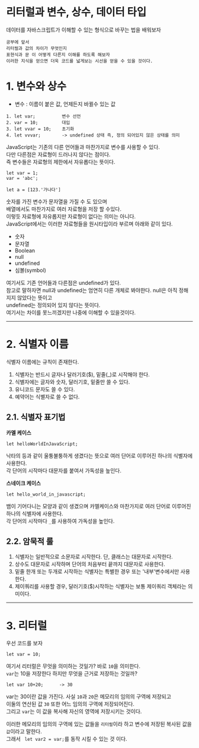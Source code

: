 리터럴과 변수, 상수, 데이터 타입
=======================
데이터를 자바스크립트가 이해할 수 있는 형식으로 바꾸는 법을 배워보자
```
공부에 앞서 
리터럴과 값의 차이가 무엇인지 
표현식과 문 이 어떻게 다른지 이해를 하도록 해보자
이러한 지식을 얻으면 더욱 코드를 넓게보는 시선을 얻을 수 있을 것이다.
```
# 1. 변수와 상수
* 변수 : 이름이 붙은 값, 언제든지 바뀔수 있는 값
```
1. let var;          변수 선언
2. var = 10;         대입
3. let vvar = 10;    초기화
4. let vvvar;        -> undefined 상태 즉, 정의 되어있지 않은 상태를 의미
```
JavaScript는 기존의 다른 언어들과 마찬가지로 변수를 사용할 수 있다.  
다만 다른점은 자료형이 드러나지 않다는 점이다.  
즉 변수들은 자료형의 제한에서 자유롭다는 뜻이다.  
```
let var = 1;
var = 'abc';

let a = [123.'가나다']
```
숫자를 가진 변수가 문자열을 가질 수 도 있으며    
배열에서도 마찬가지로 여러 자료형을 저장 할 수있다.   
이렇듯 자료형에 자유롭지만 자료형이 없다는 의미는 아니다.  
JavaScript에서는 이러한 자료형들을 원시타입이라 부르며 아래와 같이 있다.   
  
* 숫자 
* 문자열
* Boolean
* null
* undefined
* 심볼(symbol)

여기서도 기존 언어들과 다른점은 undefined가 있다.  
참고로 말하자면 null과 undefined는 엄연히 다른 개체로 봐야한다.
null은 아직 정해지지 않았다는 뜻이고  
undefined는 정의되어 있지 않다는 뜻이다.  
여기서는 차이를 못느끼겠지만 나중에 이해할 수 있을것이다.

***
# 2. 식별자 이름
식별자 이름에는 규칙이 존재한다.
1. 식별자는 반드시 글자나 달러기호($), 밑줄(_)로 시작해야 한다.
2. 식별자에는 글자와 숫자, 달러기호, 밑줄만 쓸 수 있다.
3. 유니코드 문자도 쓸 수 있다.
4. 예약어는 식별자로 쓸 수 없다.

## 2.1. 식별자 표기법
**카멜 케이스**
```
let helloWorldInJavaScript;
```
낙타의 등과 같이 울퉁불퉁하게 생겼다는 뜻으로 여러 단어로 이루어진 하나의 식별자에 사용한다.  
각 단어의 시작마다 대문자를 붙여서 가독성을 높인다.  
  
**스네이크 케이스**
```
let hello_world_in_javascript;
```
뱀이 기어다니는 모양과 같이 생겼으며 카멜케이스와 마찬가지로 여러 단어로 이루어진 하나의 식별자에 사용한다.  
각 단어의 시작마다 ```_```를 사용하여 가독성을 높인다.  

## 2.2. 암묵적 룰
1. 식별자는 일반적으로 소문자로 시작한다. 단, 클래스는 대문자로 시작한다.
2. 상수도 대문자로 시작하며 단어의 처음부터 끝까지 대문자로 사용한다.
3. 밑줄 한개 또는 두개로 시작하는 식별자는 특별한 경우 또는 '내부'변수에서만 사용한다.
4. 제이쿼리를 사용할 경우, 달러기호($)시작하는 식별자는 보통 제이쿼리 객체라는 의미이다.

***
# 3. 리터럴
우선 코드를 보자
```
let var = 10;
```
여기서 리터럴은 무엇을 의미하는 것일가? 바로 ```10```을 의미한다.  
```var```는 10을 저장한다 하지만 무엇을 근거로 저장하는 것일까?   
```
let var 10+20;      -> 30
```
var는 30이란 값을 가진다.
사실 ```10```과 ```20```은 메모리의 임의의 구역에 저장되고    
이둘의 연산된 값 ```30``` 또한 어느 임의의 구역에 저장되어진다.    
그리고 ```var```는 이 값을 복사해 자신의 영역에 저장시키는 것이다.  
  
이러한 메모리의 임의의 구역에 있는 값들을 ```리터럴```이라 하고 
변수에 저장된 복사된 값을 ```값```이라고 말한다.  
그래서 ``` let var2 = var;```를 동작 시킬 수 있는 것 이다.  

